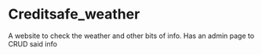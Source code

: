# Creditsafe_weather
 A website to check the weather and other bits of info. Has an admin page to CRUD said info
